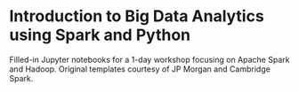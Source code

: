 # Introduction to Big Data Analytics using Spark and Python

Filled-in Jupyter notebooks for a 1-day workshop focusing on Apache Spark and Hadoop. Original templates courtesy of JP Morgan and Cambridge Spark.
